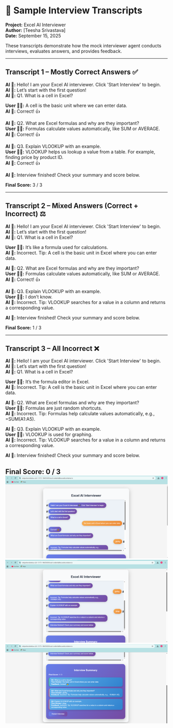 # 📜 Sample Interview Transcripts  
**Project:** Excel AI Interviewer  
**Author:** [Teesha Srivastava]  
**Date:** September 15, 2025  

These transcripts demonstrate how the mock interviewer agent conducts interviews, evaluates answers, and provides feedback.  

---

## Transcript 1 – Mostly Correct Answers ✅

**AI 🤖:** Hello! I am your Excel AI interviewer. Click 'Start Interview' to begin.  
**AI 🤖:** Let’s start with the first question!  
**AI 🤖:** Q1. What is a cell in Excel?  

**User 👩‍💻:** A cell is the basic unit where we can enter data.  
**AI 🤖:** Correct! 👍  

**AI 🤖:** Q2. What are Excel formulas and why are they important?  
**User 👩‍💻:** Formulas calculate values automatically, like SUM or AVERAGE.  
**AI 🤖:** Correct! 👍  

**AI 🤖:** Q3. Explain VLOOKUP with an example.  
**User 👩‍💻:** VLOOKUP helps us lookup a value from a table. For example, finding price by product ID.  
**AI 🤖:** Correct! 👍  

**AI 🤖:** Interview finished! Check your summary and score below.  

**Final Score:** 3 / 3  

---

## Transcript 2 – Mixed Answers (Correct + Incorrect) ⚖️

**AI 🤖:** Hello! I am your Excel AI interviewer. Click 'Start Interview' to begin.  
**AI 🤖:** Let’s start with the first question!  
**AI 🤖:** Q1. What is a cell in Excel?  

**User 👩‍💻:** It’s like a formula used for calculations.  
**AI 🤖:** Incorrect. Tip: A cell is the basic unit in Excel where you can enter data.  

**AI 🤖:** Q2. What are Excel formulas and why are they important?  
**User 👩‍💻:** Formulas calculate values automatically, like SUM or AVERAGE.  
**AI 🤖:** Correct! 👍  

**AI 🤖:** Q3. Explain VLOOKUP with an example.  
**User 👩‍💻:** I don’t know.  
**AI 🤖:** Incorrect. Tip: VLOOKUP searches for a value in a column and returns a corresponding value.  

**AI 🤖:** Interview finished! Check your summary and score below.  

**Final Score:** 1 / 3  

---

## Transcript 3 – All Incorrect ❌

**AI 🤖:** Hello! I am your Excel AI interviewer. Click 'Start Interview' to begin.  
**AI 🤖:** Let’s start with the first question!  
**AI 🤖:** Q1. What is a cell in Excel?  

**User 👩‍💻:** It’s the formula editor in Excel.  
**AI 🤖:** Incorrect. Tip: A cell is the basic unit in Excel where you can enter data.  

**AI 🤖:** Q2. What are Excel formulas and why are they important?  
**User 👩‍💻:** Formulas are just random shortcuts.  
**AI 🤖:** Incorrect. Tip: Formulas help calculate values automatically, e.g., =SUM(A1:A5).  

**AI 🤖:** Q3. Explain VLOOKUP with an example.  
**User 👩‍💻:** VLOOKUP is used for graphing.  
**AI 🤖:** Incorrect. Tip: VLOOKUP searches for a value in a column and returns a corresponding value.  

**AI 🤖:** Interview finished! Check your summary and score below.   

**Final Score:** 0 / 3  
![Interview Screenshot](https://github.com/TeeshaSrivastava/Excel-AI-Interviewer/blob/main/Screenshot%20(59).png)
![Interview Screenshot](https://github.com/TeeshaSrivastava/Excel-AI-Interviewer/blob/main/Screenshot%20(60).png)
![Interview Screenshot](https://github.com/TeeshaSrivastava/Excel-AI-Interviewer/blob/main/Screenshot%20(61).png)
---

